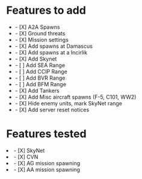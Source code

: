 <h1>Features to add</h1>	
<ul>
  <li>- [X] A2A Spawns</li>
  <li>- [X] Ground threats</li>
  <li>- [X] Mission settings</li>
  <li>- [X] Add spawns at Damascus</li>
  <li>- [X] Add spawns at a Incirlik</li>
  <li>- [X] Add Skynet</li>
  <li>- [ ] Add SEA Range</li>
  <li>- [ ] Add CCIP Range</li>
  <li>- [ ] Add BVR Range</li> 
  <li>- [ ] Add BFM Range</li> 
  <li>- [X] Add Tankers</li>
  <li>- [X] Add Misc aircraft spawns (F-5, C101, WW2)</li>
  <li>- [X] Hide enemy units, mark SkyNet range</li>
  <li>- [X] Add server reset notices</li>
</ul>

<h1>Features tested</h1>	
<li>- [X] SkyNet</li>
<li>- [X] CVN</li>
<li>- [X] AG mission spawning</li>
<li>- [X] AA mission spawning</li>
